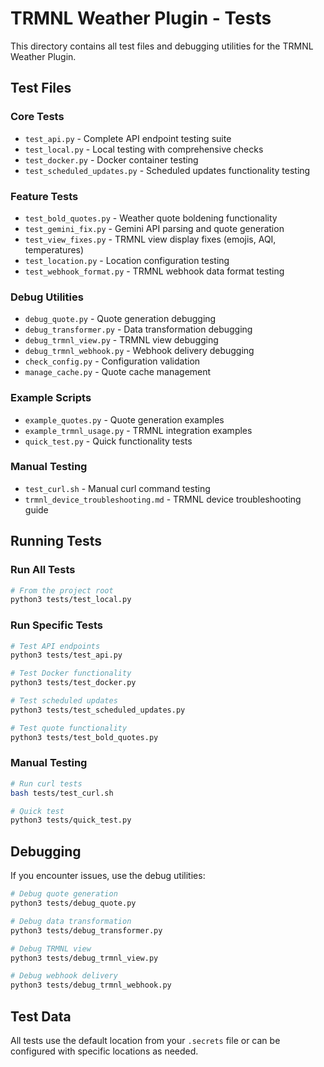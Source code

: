 # TRMNL Weather Plugin - Tests

This directory contains all test files and debugging utilities for the TRMNL Weather Plugin.

## Test Files

### Core Tests
- `test_api.py` - Complete API endpoint testing suite
- `test_local.py` - Local testing with comprehensive checks
- `test_docker.py` - Docker container testing
- `test_scheduled_updates.py` - Scheduled updates functionality testing

### Feature Tests
- `test_bold_quotes.py` - Weather quote boldening functionality
- `test_gemini_fix.py` - Gemini API parsing and quote generation
- `test_view_fixes.py` - TRMNL view display fixes (emojis, AQI, temperatures)
- `test_location.py` - Location configuration testing
- `test_webhook_format.py` - TRMNL webhook data format testing

### Debug Utilities
- `debug_quote.py` - Quote generation debugging
- `debug_transformer.py` - Data transformation debugging
- `debug_trmnl_view.py` - TRMNL view debugging
- `debug_trmnl_webhook.py` - Webhook delivery debugging
- `check_config.py` - Configuration validation
- `manage_cache.py` - Quote cache management

### Example Scripts
- `example_quotes.py` - Quote generation examples
- `example_trmnl_usage.py` - TRMNL integration examples
- `quick_test.py` - Quick functionality tests

### Manual Testing
- `test_curl.sh` - Manual curl command testing
- `trmnl_device_troubleshooting.md` - TRMNL device troubleshooting guide

## Running Tests

### Run All Tests
```bash
# From the project root
python3 tests/test_local.py
```

### Run Specific Tests
```bash
# Test API endpoints
python3 tests/test_api.py

# Test Docker functionality
python3 tests/test_docker.py

# Test scheduled updates
python3 tests/test_scheduled_updates.py

# Test quote functionality
python3 tests/test_bold_quotes.py
```

### Manual Testing
```bash
# Run curl tests
bash tests/test_curl.sh

# Quick test
python3 tests/quick_test.py
```

## Debugging

If you encounter issues, use the debug utilities:

```bash
# Debug quote generation
python3 tests/debug_quote.py

# Debug data transformation
python3 tests/debug_transformer.py

# Debug TRMNL view
python3 tests/debug_trmnl_view.py

# Debug webhook delivery
python3 tests/debug_trmnl_webhook.py
```

## Test Data

All tests use the default location from your `.secrets` file or can be configured with specific locations as needed.
